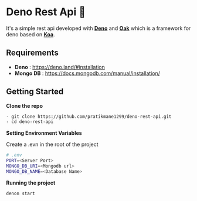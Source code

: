 # Deno Rest Api 🦕
It's a simple rest api developed with [**Deno**](https://deno.land/) and [**Oak**](https://github.com/oakserver/oak) which is a framework
for deno based on [**Koa**](https://github.com/koajs/koa).

## Requirements
- **Deno** : https://deno.land/#installation
- **Mongo DB** : https://docs.mongodb.com/manual/installation/

## Getting Started

**Clone the repo**
```bash
- git clone https://github.com/pratikmane1299/deno-rest-api.git
- cd deno-rest-api
```

**Setting Environment Variables**

Create a .evn in the root of the project

```sh
# .env
PORT=<Server Port>
MONGO_DB_URI=<Mongodb url>
MONGO_DB_NAME=<Database Name>
```

**Running the project**
```bash
denon start
```
